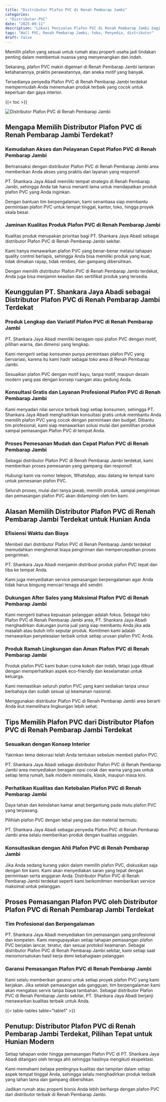 ```yaml
---
title: "Distributor Plafon PVC di Renah Pembarap Jambi"
categories: 
- "Distributor-PVC"
date: "2025-09-11"
description: "Lokasi Penjualan Plafon PVC di Renah Pembarap Jambi bagi rumah, kantor, dan gerai. Produk unggulan, variasi motif, warna modern, dengan servis instalasi dikerjakan oleh teknisi berpengalaman serta jaminan resmi!|Jasa distribusi Plafon PVC di Renah Pembarap Jambi bagi kebutuhan tempat tinggal, kantor, maupun ritel, beserta panel unggulan dan penempatan oleh teknisi ahli dan garansi resmi.|Alternatif Plafon PVC di Renah Pembarap Jambi yang terbukti bagi rumah, office, dan toko, bersama produk berkualitas dan instalasi oleh tim profesional serta kepastian resmi.|Penyediaan Plafon PVC di Renah Pembarap Jambi untuk rumah, kantor, dan toko, beserta produk terbaik dan pemasangan oleh tenaga ahli profesional, lengkap beserta garansi resmi.}"
tags: "Wall PVC, Renah Pembarap Jambi, toko, Penyedia, distributor"
draft: false
---
```


Memilih plafon yang sesuai untuk rumah atau properti usaha jadi tindakan penting dalam membentuk nuansa yang menyenangkan dan indah.

Sekarang, plafon PVC makin digemari di Renah Pembarap Jambi lantaran ketahanannya, praktis perawatannya, dan aneka motif yang banyak.

Tersedianya penyedia Plafon PVC di Renah Pembarap Jambi terdekat mempermudah Anda menemukan produk terbaik yang cocok untuk keperluan dan gaya interior.

{{< toc >}}

![Distributor Plafon PVC di Renah Pembarap Jambi](/images/Distributor-PVC/Distributor-Plafon-PVC-di-Renah-Pembarap-Jambi.png)


## Mengapa Memilih Distributor Plafon PVC di Renah Pembarap Jambi Terdekat?

### Kemudahan Akses dan Pelayanan Cepat Plafon PVC di Renah Pembarap Jambi

Bertransaksi dengan distributor Plafon PVC di Renah Pembarap Jambi area memberikan Anda akses yang praktis dan layanan yang responsif.

PT. Shankara Jaya Abadi memiliki tempat strategis di Renah Pembarap Jambi, sehingga Anda tak harus menanti lama untuk mendapatkan produk plafon PVC yang Anda inginkan.

Dengan bantuan tim berpengalaman, kami senantiasa siap membantu permintaan plafon PVC untuk tempat tinggal, kantor, toko, hingga proyek skala besar.

### Jaminan Kualitas Produk Plafon PVC di Renah Pembarap Jambi

Kualitas produk merupakan prioritas bagi PT. Shankara Jaya Abadi sebagai distributor Plafon PVC di Renah Pembarap Jambi sekitar.

Kami hanya menawarkan plafon PVC yang benar-benar melalui tahapan quality control berlapis, sehingga Anda bisa memiliki produk yang kuat, tidak dimakan rayap, tidak rembes, dan gampang dibersihkan.

Dengan memilih distributor Plafon PVC di Renah Pembarap Jambi terdekat, Anda juga bisa menjamin keaslian dan sertifikat produk yang tersedia.

## Keunggulan PT. Shankara Jaya Abadi sebagai Distributor Plafon PVC di Renah Pembarap Jambi Terdekat

### Produk Lengkap dan Variatif Plafon PVC di Renah Pembarap Jambi

PT. Shankara Jaya Abadi memiliki beragam opsi plafon PVC dengan motif, pilihan warna, dan dimensi yang lengkap.

Kami mengerti setiap konsumen punya permintaan plafon PVC yang bervariasi, karena itu kami hadir sebagai toko area di Renah Pembarap Jambi.

Sesuaikan plafon PVC dengan motif kayu, tanpa motif, maupun desain modern yang pas dengan konsep ruangan atau gedung Anda.

### Konsultasi Gratis dan Layanan Profesional Plafon PVC di Renah Pembarap Jambi

Kami menyadari nilai service terbaik bagi setiap konsumen, sehingga PT. Shankara Jaya Abadi menghadirkan konsultasi gratis untuk membantu Anda memilih plafon PVC yang cocok dengan permintaan dan budget. Dibantu tim profesional, kami siap menawarkan solusi mulai dari pemilihan produk sampai pemasangan Plafon PVC di tempat Anda.

### Proses Pemesanan Mudah dan Cepat Plafon PVC di Renah Pembarap Jambi

Sebagai distributor Plafon PVC di Renah Pembarap Jambi terdekat, kami memberikan proses pemesanan yang gampang dan responsif.

Hubungi kami via nomor telepon, WhatsApp, atau datang ke tempat kami untuk pemesanan plafon PVC.

Seluruh proses, mulai dari tanya jawab, memilih produk, sampai pengiriman dan pemasangan plafon PVC akan didampingi oleh tim kami.

## Alasan Memilih Distributor Plafon PVC di Renah Pembarap Jambi Terdekat untuk Hunian Anda

### Efisiensi Waktu dan Biaya

Membeli dari distributor Plafon PVC di Renah Pembarap Jambi terdekat memudahkan menghemat biaya pengiriman dan mempercepatkan proses pengiriman.

PT. Shankara Jaya Abadi menjamin distribusi produk plafon PVC tepat dan tiba ke tempat Anda.

Kami juga menyediakan service pemasangan berpengalaman agar Anda tidak harus bingung mencari tenaga ahli sendiri.

### Dukungan After Sales yang Maksimal Plafon PVC di Renah Pembarap Jambi

Kami mengerti bahwa kepuasan pelanggan adalah fokus. Sebagai toko Plafon PVC di Renah Pembarap Jambi area, PT. Shankara Jaya Abadi menghadirkan dukungan purna jual yang siap membantu Anda jika ada masalah atau butuh info seputar produk. Komitmen kami adalah menawarkan penyelesaian terbaik untuk setiap urusan plafon PVC Anda.

### Produk Ramah Lingkungan dan Aman Plafon PVC di Renah Pembarap Jambi

Produk plafon PVC kami bukan cuma kokoh dan indah, tetapi juga dibuat dengan memperhatikan aspek eco-friendly dan keselamatan untuk keluarga.

Kami memastikan seluruh plafon PVC yang kami sediakan tanpa unsur berbahaya dan sudah sesuai uji keamanan nasional.

Menggunakan distributor Plafon PVC di Renah Pembarap Jambi area berarti Anda ikut memelihara lingkungan lebih sehat.

## Tips Memilih Plafon PVC dari Distributor Plafon PVC di Renah Pembarap Jambi Terdekat

### Sesuaikan dengan Konsep Interior

Yakinkan tema dekorasi telah Anda tentukan sebelum membeli plafon PVC.

PT. Shankara Jaya Abadi sebagai distributor Plafon PVC di Renah Pembarap Jambi area menyediakan beragam opsi corak dan warna yang pas untuk setiap tema rumah, baik modern minimalis, klasik, maupun masa kini.

### Perhatikan Kualitas dan Ketebalan Plafon PVC di Renah Pembarap Jambi

Daya tahan dan keindahan kamar amat bergantung pada mutu plafon PVC yang terpasang.

Pilihlah plafon PVC dengan tebal yang pas dan material bermutu.

PT. Shankara Jaya Abadi sebagai penyedia Plafon PVC di Renah Pembarap Jambi area selalu memberikan produk dengan kualitas unggulan.

### Konsultasikan dengan Ahli Plafon PVC di Renah Pembarap Jambi

Jika Anda sedang kurang yakin dalam memilih plafon PVC, diskusikan saja dengan tim kami. Kami akan menyediakan saran yang tepat dengan permintaan serta anggaran Anda. Distributor Plafon PVC di Renah Pembarap Jambi terdekat seperti kami berkomitmen memberikan service maksimal untuk pelanggan.

## Proses Pemasangan Plafon PVC oleh Distributor Plafon PVC di Renah Pembarap Jambi Terdekat

### Tim Profesional dan Berpengalaman

PT. Shankara Jaya Abadi menyediakan tim pemasangan yang profesional dan kompeten. Kami mengupayakan setiap tahapan pemasangan plafon PVC berjalan lancar, teratur, dan sesuai protokol keamanan. Sebagai distributor Plafon PVC di Renah Pembarap Jambi sekitar, kami setiap saat menomorsatukan hasil kerja demi kebahagiaan pelanggan.

### Garansi Pemasangan Plafon PVC di Renah Pembarap Jambi

Kami selalu memberikan garansi untuk setiap proyek plafon PVC yang kami kerjakan. Jika setelah pemasangan ada gangguan, tim berpengalaman kami akan mengatasi servis tanpa biaya tambahan. Sebagai distributor Plafon PVC di Renah Pembarap Jambi sekitar, PT. Shankara Jaya Abadi berjanji menawarkan kualitas terbaik untuk Anda.

{{< table-tables table="table1" >}}

## Penutup: Distributor Plafon PVC di Renah Pembarap Jambi Terdekat, Pilihan Tepat untuk Hunian Modern

Setiap tahapan order hingga pemasangan Plafon PVC di PT. Shankara Jaya Abadi ditangani oleh tenaga ahli sehingga hasilnya mengikuti ekspektasi.

Kami memahami betapa pentingnya kualitas dan tampilan dalam setiap aspek tempat tinggal Anda, sehingga selalu menghadirkan produk terbaik yang tahan lama dan gampang dibersihkan.

Jadikan rumah atau properti bisnis Anda lebih berharga dengan plafon PVC dari distributor terbaik di Renah Pembarap Jambi.